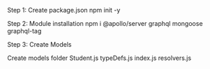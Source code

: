 Step 1: Create package.json
npm init -y

Step 2: Module installation 
npm i @apollo/server graphql mongoose graphql-tag

Step 3: Create Models 

Create models folder 
    Student.js 
    typeDefs.js 
index.js 
resolvers.js

